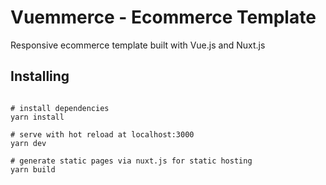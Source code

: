 # Vuemmerce - Ecommerce Template

Responsive ecommerce template built with Vue.js and Nuxt.js



## Installing

```

# install dependencies
yarn install

# serve with hot reload at localhost:3000
yarn dev

# generate static pages via nuxt.js for static hosting
yarn build

